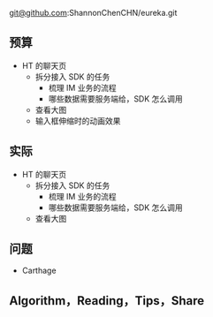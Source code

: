 
git@github.com:ShannonChenCHN/eureka.git


## 预算


- HT 的聊天页 
  - 拆分接入 SDK 的任务
    - 梳理 IM 业务的流程
    - 哪些数据需要服务端给，SDK 怎么调用
  - 查看大图
  - 输入框伸缩时的动画效果




## 实际

- HT 的聊天页 
  - 拆分接入 SDK 的任务
    - 梳理 IM 业务的流程
    - 哪些数据需要服务端给，SDK 怎么调用
  - 查看大图



## 问题

- Carthage


## Algorithm，Reading，Tips，Share